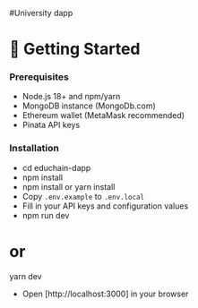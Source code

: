 #University dapp

# 🚀 Getting Started

### Prerequisites

- Node.js 18+ and npm/yarn
- MongoDB instance (MongoDb.com)
- Ethereum wallet (MetaMask recommended)
- Pinata API keys

### Installation

- cd educhain-dapp
- npm install
- npm install or yarn install
- Copy `.env.example` to `.env.local`
- Fill in your API keys and configuration values
- npm run dev
# or
yarn dev
- Open [http://localhost:3000] in your browser
